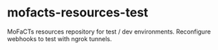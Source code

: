 # mofacts-resources-test
MoFaCTs resources repository for test / dev environments. Reconfigure webhooks to test with ngrok tunnels.
